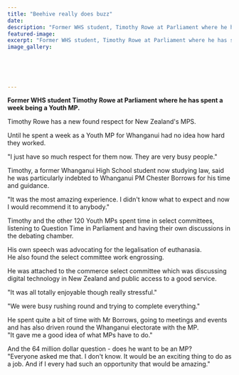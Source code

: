 ```yaml
---
title: "Beehive really does buzz"
date: 
description: "Former WHS student, Timothy Rowe at Parliament where he has spent a week being a Youth MP, Wanganui Chronicle article on 22/7/16..."
featured-image: 
excerpt: "Former WHS student, Timothy Rowe at Parliament where he has spent a week being a Youth MP."
image_gallery:
	
	
	
	
	
---
```


<p><strong>Former WHS student Timothy Rowe at Parliament where he has spent a week being a Youth MP.</strong></p>
<p>Timothy Rowe has a new found respect for New Zealand's MPS.</p>
<p>Until he spent a week as a Youth MP for Whanganui had no idea how hard they worked.</p>
<p>"I just have so much respect for them now. They are very busy people."</p>
<p>Timothy, a former Whanganui High School student now studying law, said he was particularly indebted to Whanganui PM Chester Borrows for his time and guidance.</p>
<p>"It was the most amazing experience. I didn't know what to expect and now I would recommend it to anybody."</p>
<p>Timothy and the other 120 Youth MPs spent time in select committees, listening to Question Time in Parliament and having their own discussions in the debating chamber.</p>
<p>His own speech was advocating for the legalisation of euthanasia.<br />He also found the select committee work engrossing.</p>
<p>He was attached to the commerce select committee which was discussing digital technology in New Zealand and public access to a good service.</p>
<p>"It was all totally enjoyable though really stressful."</p>
<p>"We were busy rushing round and trying to complete everything."</p>
<p>He spent quite a bit of time with Mr Borrows, going to meetings and events and has also driven round the Whanganui electorate with the MP.<br />"It gave me a good idea of what MPs have to do."</p>
<p>And the 64 million dollar question - does he want to be an MP?<br />"Everyone asked me that. I don't know. It would be an exciting thing to do as a job. And if I every had such an opportunity that would be amazing."</p>

